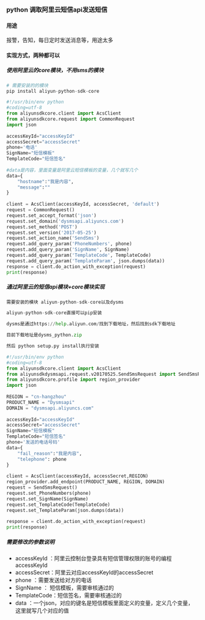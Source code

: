 
### python 调取阿里云短信api发送短信

#### 用途
报警，告知，每日定时发送消息等，用途太多

#### 实现方式，两种都可以

##### 使用阿里云的core模块，不用sms的模块
```python
# 需要安装的的模块
pip install aliyun-python-sdk-core
```
```python
#!/usr/bin/env python
#coding=utf-8
from aliyunsdkcore.client import AcsClient
from aliyunsdkcore.request import CommonRequest
import json
 
accessKeyId="accessKeyId"
accessSecret="accessSecret"
phone='电话'
SignName="短信模板"
TemplateCode="短信签名"
 
#data是内容，里面变量是阿里云短信模板的变量，几个就写几个
data={
    "hostname":"我是内容",
    "message":""
}
 
client = AcsClient(accessKeyId, accessSecret, 'default')
request = CommonRequest()
request.set_accept_format('json')
request.set_domain('dysmsapi.aliyuncs.com')
request.set_method('POST')
request.set_version('2017-05-25')
request.set_action_name('SendSms')
request.add_query_param('PhoneNumbers', phone)
request.add_query_param('SignName', SignName)
request.add_query_param('TemplateCode', TemplateCode)
request.add_query_param('TemplateParam', json.dumps(data))
response = client.do_action_with_exception(request)
print(response)
```

##### 通过阿里云的短信api模块+core模块实现
```python
需要安装的模块 aliyun-python-sdk-core以及dysms

aliyun-python-sdk-core直接可以pip安装

dysms是通过https://help.aliyun.com/找到下载地址，然后找到sdk下载地址

目前下载地址是dysms_python.zip

然后 python setup.py install执行安装
```
```python
#!/usr/bin/env python
#coding=utf-8
from aliyunsdkcore.client import AcsClient
from aliyunsdkdysmsapi.request.v20170525.SendSmsRequest import SendSmsRequest
from aliyunsdkcore.profile import region_provider
import json
 
REGION = "cn-hangzhou"
PRODUCT_NAME = "Dysmsapi"
DOMAIN = "dysmsapi.aliyuncs.com"
 
accessKeyId="accessKeyId"
accessSecret="accessSecret"
SignName="短信模板"
TemplateCode="短信签名"
phone='发送的电话号码'
data={
    "fail_reason":"我是内容",
    "telephone": phone
}
 
client = AcsClient(accessKeyId, accessSecret,REGION)
region_provider.add_endpoint(PRODUCT_NAME, REGION, DOMAIN)
request = SendSmsRequest()
request.set_PhoneNumbers(phone)
request.set_SignName(SignName)
request.set_TemplateCode(TemplateCode)
request.set_TemplateParam(json.dumps(data))
 
response = client.do_action_with_exception(request)
print(response)
```
##### 需要修改的参数说明
- accessKeyId ：阿里云控制台登录具有短信管理权限的账号的编程accessKeyId
- accessSecret：阿里云对应accessKeyId的accessSecret
- phone       ：需要发送给对方的电话
- SignName    ：  短信模板，需要审核通过的
- TemplateCode：短信签名，需要审核通过的
- data        ：一个json，对应的键名是短信模板里面定义的变量，定义几个变量，这里就写几个对应的值